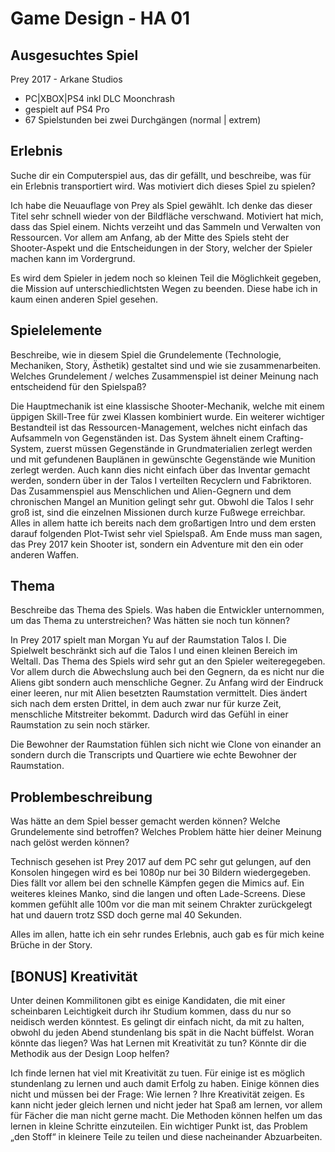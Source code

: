 # Game Design - HA 01

## Ausgesuchtes Spiel

Prey 2017 - Arkane Studios 

* PC|XBOX|PS4 inkl DLC Moonchrash
* gespielt auf PS4 Pro
* 67 Spielstunden bei zwei Durchgängen (normal | extrem)

## Erlebnis
Suche dir ein Computerspiel aus, das dir gefällt, und beschreibe, was für ein Erlebnis transportiert wird. Was motiviert dich dieses Spiel zu spielen?

Ich habe die Neuauflage von Prey als Spiel gewählt. Ich denke das dieser Titel sehr schnell wieder von der Bildfläche verschwand.
Motiviert hat mich, dass das Spiel einem. Nichts verzeiht und das Sammeln und Verwalten von Ressourcen. Vor allem am Anfang, ab der Mitte des Spiels steht der Shooter-Aspekt und die Entscheidungen in der Story, welcher der Spieler machen kann im Vordergrund.

Es wird dem Spieler in jedem noch so kleinen Teil die Möglichkeit gegeben, die Mission auf unterschiedlichtsten Wegen zu beenden. Diese habe ich in kaum einen anderen Spiel gesehen.



## Spielelemente
Beschreibe, wie in diesem Spiel die Grundelemente (Technologie, Mechaniken, Story, Ästhetik) gestaltet sind und wie sie zusammenarbeiten. Welches Grundelement / welches Zusammenspiel ist deiner Meinung nach entscheidend für den Spielspaß?

Die Hauptmechanik ist eine klassische Shooter-Mechanik, welche mit einem üppigen Skill-Tree für zwei Klassen kombiniert wurde. Ein weiterer wichtiger Bestandteil ist das Ressourcen-Management, welches nicht einfach das Aufsammeln von Gegenständen ist. Das System ähnelt einem Crafting-System, zuerst müssen Gegenstände in Grundmaterialien zerlegt werden und mit gefundenen Bauplänen in gewünschte Gegenstände wie Munition zerlegt werden. Auch kann dies nicht einfach über das Inventar gemacht werden, sondern über in der Talos I verteilten Recyclern und Fabriktoren.
Das Zusammenspiel aus Menschlichen und Alien-Gegnern und dem chronischen Mangel an Munition gelingt sehr gut. Obwohl die Talos I sehr groß ist, sind die einzelnen Missionen durch kurze Fußwege erreichbar.
Alles in allem hatte ich bereits nach dem großartigen Intro und dem ersten darauf folgenden Plot-Twist sehr viel Spielspaß.
Am Ende muss man sagen, das Prey 2017 kein Shooter ist, sondern ein Adventure mit den ein oder anderen Waffen.


## Thema
Beschreibe das Thema des Spiels. Was haben die Entwickler unternommen, um das Thema zu unterstreichen? Was hätten sie noch tun können?

In Prey 2017 spielt man Morgan Yu auf der Raumstation Talos I. Die Spielwelt beschränkt sich auf die Talos I und einen kleinen Bereich im Weltall. Das Thema des Spiels wird sehr gut an den Spieler weiteregegeben. Vor allem durch die Abwechslung auch bei den Gegnern, da es nicht nur die Aliens gibt sondern auch menschliche Gegner. Zu Anfang wird der Eindruck einer leeren, nur mit Alien besetzten Raumstation vermittelt. Dies ändert sich nach dem ersten Drittel, in dem auch zwar nur für kurze Zeit, menschliche Mitstreiter bekommt. Dadurch wird das Gefühl in einer Raumstation zu sein noch stärker.

Die Bewohner der Raumstation fühlen sich nicht wie Clone von einander an sondern durch die Transcripts und Quartiere wie echte Bewohner der Raumstation.

## Problembeschreibung
Was hätte an dem Spiel besser gemacht werden können? Welche Grundelemente sind betroffen? Welches Problem hätte hier deiner Meinung nach gelöst werden können?

Technisch gesehen ist Prey 2017 auf dem PC sehr gut gelungen, auf den Konsolen hingegen wird es bei 1080p nur bei 30 Bildern wiedergegeben.
Dies fällt vor allem bei den schnelle Kämpfen gegen die Mimics auf.
Ein weiteres kleines Manko, sind die langen und often Lade-Screens. Diese kommen gefühlt alle 100m vor die man mit seinem Chrakter zurückgelegt hat und dauern trotz SSD doch gerne mal 40 Sekunden.

Alles im allen, hatte ich ein sehr rundes Erlebnis, auch gab es für mich keine Brüche in der Story.


## [BONUS] Kreativität
Unter deinen Kommilitonen gibt es einige Kandidaten, die mit einer scheinbaren Leichtigkeit durch ihr Studium kommen, dass du nur so neidisch werden könntest. Es gelingt dir einfach nicht, da mit zu halten, obwohl du jeden Abend stundenlang bis spät in die Nacht büffelst. Woran könnte das liegen? Was hat Lernen mit Kreativität zu tun? Könnte dir die Methodik aus der Design Loop helfen?

Ich finde lernen hat viel mit Kreativität zu tuen. Für einige ist es möglich stundenlang zu lernen und auch damit Erfolg zu haben. Einige können dies nicht und müssen bei der Frage: Wie lernen ? Ihre Kreativität zeigen. Es kann nicht jeder gleich lernen und nicht jeder hat Spaß am lernen, vor allem für Fächer die man nicht gerne macht. Die Methoden können helfen um das lernen in kleine Schritte einzuteilen. Ein wichtiger Punkt ist, das Problem „den Stoff“ in kleinere Teile zu teilen und diese nacheinander Abzuarbeiten.


